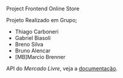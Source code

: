 Project Frontend Online Store


Projeto Realizado em Grupo;
- Thiago Carboneri
- Gabriel Biasoli
- Breno Silva
- Bruno Alencar
- [MB]Marcio Brenner

API do _Mercado Livre_, veja a [documentação](https://developers.mercadolivre.com.br/pt_br/itens-e-buscas).
